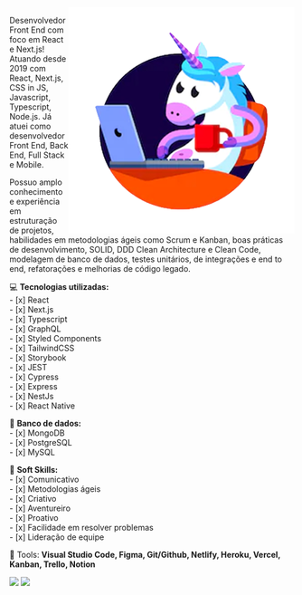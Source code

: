 <img src="./unicornImage.png" min-width="400px" max-width="400px" width="400px" align="right" alt="Felipe cartoon">

<p align="left"> 
  Desenvolvedor Front End com foco em React e Next.js!<br>
  Atuando desde 2019 com React, Next.js, CSS in JS, Javascript, Typescript, Node.js. Já atuei como desenvolvedor Front End, Back End, Full Stack e Mobile.<br>

Possuo amplo conhecimento e experiência em estruturação de projetos, habilidades em metodologias ágeis como Scrum e Kanban, boas práticas de desenvolvimento, SOLID, DDD Clean Architecture e Clean Code, modelagem de banco de dados, testes unitários, de integrações e end to end, refatorações e melhorias de código legado.
</p>

<p align="left">
  💻 <strong>Tecnologias utilizadas:</strong><br>
      - [x] React<br>
      - [x] Next.js<br>
      - [x] Typescript<br>
      - [x] GraphQL<br>
      - [x] Styled Components<br>
      - [x] TailwindCSS<br>
      - [x] Storybook<br>
      - [x] JEST<br>
      - [x] Cypress<br>
      - [x] Express<br>
      - [x] NestJs<br>
      - [x] React Native<br>

  💾 <strong>Banco de dados:</strong><br>
      - [x] MongoDB<br>
      - [x] PostgreSQL<br>
      - [x] MySQL<br>
</p>

<p align="left">
  🦄 <strong>Soft Skills:</strong><br>
      - [x] Comunicativo<br>
      - [x] Metodologias ágeis<br>
      - [x] Criativo<br>
      - [x] Aventureiro<br>
      - [x] Proativo<br>
      - [x] Facilidade em resolver problemas<br>
      - [x] Lideração de equipe<br>
</p>

<p align="left">
  💼 Tools: <strong>Visual Studio Code, Figma, Git/Github, Netlify, Heroku, Vercel, Kanban, Trello, Notion</strong>
</p>

<p align="left">
  <a href="mailto:feliper.silva011@gmail.com" alt="Gmail">
  <img src="https://img.shields.io/badge/-Gmail-FF0000?style=flat-square&labelColor=FF0000&logo=gmail&logoColor=white&link=feliper.silva011@gmail.com" /></a>

  <a href="https://www.linkedin.com/in/fesilva-dev" alt="Linkedin">
  <img src="https://img.shields.io/badge/-Linkedin-0e76a8?style=flat-square&logo=Linkedin&logoColor=white&link=https://www.linkedin.com/in/fesilva-dev" /></a>
</p>  
